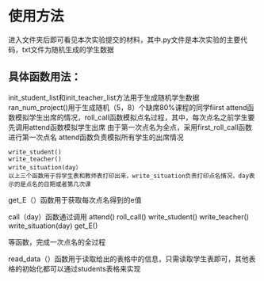 # 使用方法
进入文件夹后即可看见本次实验提交的材料，其中.py文件是本次实验的主要代码，txt文件为随机生成的学生数据

## 具体函数用法：
init_student_list和init_teacher_list方法用于生成随机学生数据
ran_num_project()用于生成随机（5，8）个缺席80%课程的同学fiirst
attend函数模拟学生出席的情况，roll_call函数模拟点名过程，其中，每次点名之前学生要先调用attend函数模拟学生出席
由于第一次点名为全点，采用first_roll_call函数进行第一次点名
attend函数负责模拟所有学生的出席情况


    write_student()
    write_teacher()
    write_situation(day）
    以上三个函数用于将学生表和教师表打印出来，write_situation负责打印点名情况，day表示的是点名的日期或者第几次课
    
get_E（）函数用于获取每次点名得到的e值

call（day）函数通过调用
    attend()
    roll_call()
    write_student()
    write_teacher()
    write_situation(day)
    get_E()
    
等函数，完成一次点名的全过程


read_data（）函数用于读取给出的表格中的信息，只需读取学生表即可，其他表格的初始化都可以通过students表格来实现
